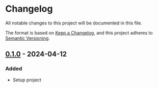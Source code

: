 # Changelog
All notable changes to this project will be documented in this file.

The format is based on [Keep a Changelog](https://keepachangelog.com/en/1.0.0/),
and this project adheres to [Semantic Versioning](https://semver.org/spec/v2.0.0.html).

## [0.1.0] - 2024-04-12
### Added
- Setup project

[0.1.0]: https://github.com/jaronfort/comment-magic.git/releases/tag/v0.1.0

